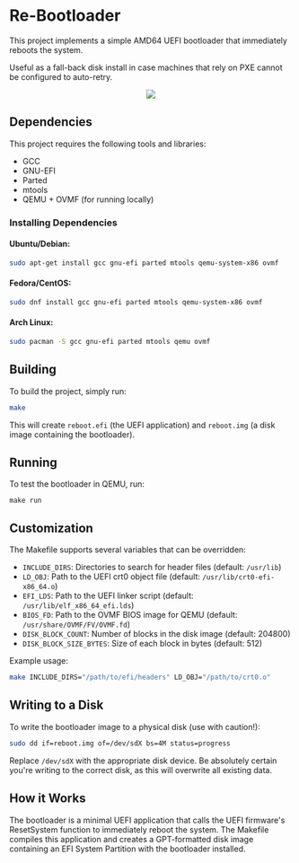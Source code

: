 # Re-Bootloader

This project implements a simple AMD64 UEFI bootloader that immediately reboots the system.

Useful as a fall-back disk install in case machines that rely on PXE cannot be configured to auto-retry.

<center>
    <img src="./doc/demo.gif" />
</center>

## Dependencies

This project requires the following tools and libraries:

- GCC
- GNU-EFI
- Parted
- mtools
- QEMU + OVMF (for running locally)

### Installing Dependencies

#### Ubuntu/Debian:

```sh
sudo apt-get install gcc gnu-efi parted mtools qemu-system-x86 ovmf
```

#### Fedora/CentOS:

```sh
sudo dnf install gcc gnu-efi parted mtools qemu-system-x86 ovmf
```

#### Arch Linux:

```sh
sudo pacman -S gcc gnu-efi parted mtools qemu ovmf
```

## Building

To build the project, simply run:

```sh
make
```

This will create `reboot.efi` (the UEFI application) and `reboot.img` (a disk image containing the bootloader).

## Running

To test the bootloader in QEMU, run:

```
make run
```

## Customization

The Makefile supports several variables that can be overridden:

- `INCLUDE_DIRS`: Directories to search for header files (default: `/usr/lib`)
- `LD_OBJ`: Path to the UEFI crt0 object file (default: `/usr/lib/crt0-efi-x86_64.o`)
- `EFI_LDS`: Path to the UEFI linker script (default: `/usr/lib/elf_x86_64_efi.lds`)
- `BIOS_FD`: Path to the OVMF BIOS image for QEMU (default: `/usr/share/OVMF/FV/OVMF.fd`)
- `DISK_BLOCK_COUNT`: Number of blocks in the disk image (default: 204800)
- `DISK_BLOCK_SIZE_BYTES`: Size of each block in bytes (default: 512)

Example usage:

```sh
make INCLUDE_DIRS="/path/to/efi/headers" LD_OBJ="/path/to/crt0.o"
```

## Writing to a Disk

To write the bootloader image to a physical disk (use with caution!):

```sh
sudo dd if=reboot.img of=/dev/sdX bs=4M status=progress
```

Replace `/dev/sdX` with the appropriate disk device. Be absolutely certain you're writing to the correct disk, as this will overwrite all existing data.

## How it Works

The bootloader is a minimal UEFI application that calls the UEFI firmware's ResetSystem function to immediately reboot the system. The Makefile compiles this application and creates a GPT-formatted disk image containing an EFI System Partition with the bootloader installed.
